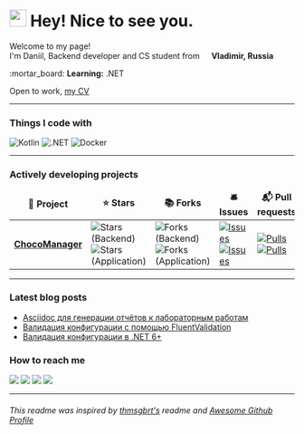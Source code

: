 <h1><img src="https://emojis.slackmojis.com/emojis/images/1531849430/4246/blob-sunglasses.gif?1531849430" width="30"/> Hey! Nice to see you.</h1>
<p>Welcome to my page!</br>
  I'm Daniil, Backend developer and CS student from <img src="https://img.icons8.com/color/344/russian-federation-circular.png" width="13"> <b>Vladimir, Russia</b></br>
</p>
:mortar_board: <b>Learning:</b> .NET

Open to work, [my CV](https://dadyarri.ru/assets/cv.pdf)
<hr>
<h3>Things I code with</h3>
<p>
  <img alt="Kotlin" src="https://img.shields.io/badge/-Kotlin-B125EA?style=for-the-badge&logo=kotlin&logoColor=white" />
  <img alt=".NET" src="https://img.shields.io/badge/-.NET-605ca9?style=for-the-badge&logo=dotnet&logoColor=white" />
  <!--<img alt="Python" src="https://img.shields.io/badge/-Python-3776AB?style=for-the-badge&logo=python&logoColor=white" />-->
  <img alt="Docker" src="https://img.shields.io/badge/-Docker-46a2f1?style=for-the-badge&logo=docker&logoColor=white" />
</p>
<hr>
<h3>Actively developing projects</h3>
<table>
  <thead align="center">
    <tr border: none;>
      <td><b>🎁 Project</b></td>
      <td><b>⭐ Stars</b></td>
      <td><b>📚 Forks</b></td>
      <td><b>🛎 Issues</b></td>
      <td><b>📬 Pull requests</b></td>
    </tr>
  </thead>
  <tbody>
    <tr>
      <td>
        <a href="https://github.com/choco-manager"><b>ChocoManager</b></a>
      </td>
      <td>
        <img alt="Stars (Backend)" src="https://img.shields.io/github/stars/choco-manager/backend?style=for-the-badge&labelColor=343b41&label=Stars (Backend)"/>
        <img alt="Stars (Application)" src="https://img.shields.io/github/stars/choco-manager/application?style=for-the-badge&labelColor=343b41&label=Stars (Application)"/>
      </td>
      <td>
        <img alt="Forks (Backend)" src="https://img.shields.io/github/forks/choco-manager/backend?style=for-the-badge&labelColor=343b41&label=Forks (Backend)"/>
        <img alt="Forks (Application)" src="https://img.shields.io/github/forks/choco-manager/application?style=for-the-badge&labelColor=343b41&label=Forks (Application)"/>
      </td>
      <td>
        <a href="https://github.com/choco-manager/backend/issues">
          <img alt="Issues" src="https://img.shields.io/github/issues/choco-manager/backend?style=for-the-badge&labelColor=343b41&label=Issues (Backend)"/>
        </a>
        <a href="https://github.com/choco-manager/application/issues">
          <img alt="Issues" src="https://img.shields.io/github/issues/choco-manager/application?style=for-the-badge&labelColor=343b41&label=Issues (Application)"/>
        </a>
      </td>
      <td>
        <a href="https://github.com/choco-manager/backend/pulls">
          <img alt="Pulls" src="https://img.shields.io/github/issues-pr/choco-manager/backend?style=for-the-badge&labelColor=343b41&label=PRs (Backend)"/>
        </a>
        <a href="https://github.com/choco-manager/application/pulls">
          <img alt="Pulls" src="https://img.shields.io/github/issues-pr/choco-manager/application?style=for-the-badge&labelColor=343b41&label=PRs (Application)"/>
        </a>
      </td>
    </tr>
  </tbody>
</table>
<hr>

### Latest blog posts
<!-- BLOG-POST-LIST:START -->
- [Asciidoc для генерации отчётов к лабораторным работам](https://dadyarri.ru/blog/asciidoc/)
- [Валидация конфигурации с помощью FluentValidation](https://dadyarri.ru/blog/config-fluent-validation/)
- [Валидация конфигурации в .NET 6+](https://dadyarri.ru/blog/typed-config-dotnet/)
<!-- BLOG-POST-LIST:END -->

### How to reach me

<a title="Telegram" href="https://t.me/dadyarri"><img src="https://img.shields.io/badge/-telegram-26A5E4?style=for-the-badge&logo=telegram&logoColor=white"></a>
<a title="Blog (in Russian)" href="https://t.me/yadevblog"><img src="https://img.shields.io/badge/-Blog-FF8800?style=for-the-badge&logo=micro.blog&logoColor=white"></a>
<a title="Blog (in Russian)" href="https://dadyarri.ru/blog?utm_source=github"><img src="https://img.shields.io/badge/-teletype-FAFAFA?style=for-the-badge&logo=telegraph&logoColor=black"></a>
<a title="Linkedin" href="https://linkedin.com/in/dadyarri"><img src="https://img.shields.io/badge/-linkedin-0A66C2?style=for-the-badge&logo=linkedin&logoColor=white"></a>
<hr>

###### This readme was inspired by <a href="https://github.com/thmsgbrt/thmsgbrt/blob/master/README.md">thmsgbrt's</a> readme and <a href="https://awesomegithubprofile.tech/">Awesome Github Profile</a>

